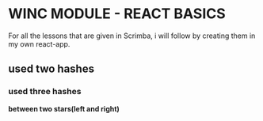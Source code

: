 # WINC MODULE - REACT BASICS 

For all the lessons that are given in Scrimba, i will follow by creating them in my own react-app.

## used two hashes
### used three hashes
**between two stars(left and right)**

